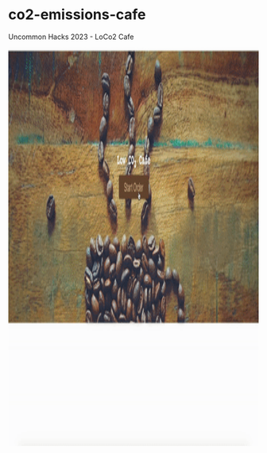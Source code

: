 # co2-emissions-cafe
Uncommon Hacks 2023 - LoCo2 Cafe

<img src="https://github.com/magabrielaa/co2-emissions-cafe/blob/main/LoCO2.gif" width="800" height="800" />
